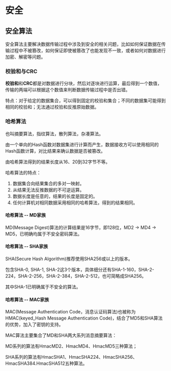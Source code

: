 # 安全

## 安全算法

安全算法主要解决数据传输过程中涉及到安全的相关问题，比如如何保证数据在传输过程中不被篡改，如何保证即使被篡改了也能发现不一致，或者如何对数据进行加密、解密等问题。

### 校验和与CRC

**校验和**和**CRC**都是对数据进行分块，然后对逐块进行运算，最后得到一个数值，传输的两端可以根据这个数值来判断数据传输过程中是否出错。

特点：对于给定的数据集合，可以得到固定的校验和集合；不同的数据集可能得到相同的校验和；无法通过校验和反推原始数据。

### 哈希算法

也叫摘要算法，指纹算法，散列算法，杂凑算法。

由一个单向的Hash函数对数据集进行计算而产生，数据接收方可以使用相同的Hash函数计算，对比结果来确认数据是否被篡改。

由哈希算法得到的结果长度从16、20到32字节不等。

哈希算法的特点：

1. 数据集合向结果集合的多对一映射。
2. 从结果无法反推数据的不可逆运算。
3. 数据长度是任意的，结果的长度是固定的。
4. 任何计算机对相同数据采用相同的哈希算法，得到的结果相同。

#### 哈希算法 -- MD家族

MD(Message Digest)算法的计算结果是16字节，即128位，MD2 -> MD4 -> MD5，已明确均属于不安全密码算法。

#### 哈希算法 -- SHA家族

SHA(Secure Hash Algorithm)推荐使用SHA256或以上的版本。

包含SHA-0, SHA-1, SHA-2这3个版本，具体细分还有SHA-1-160，SHA-2-224，SHA-2-256，SHA-2-384，SHA-2-512，也可简略成SHA256。

其中SHA-1已明确属于不安全的算法。

#### 哈希算法 -- MAC家族

MAC(Message Authentication Code，消息认证码算法)也被称为HMAC(keyed_Hash Message Authentication Code)，结合了MD5和SHA算法的优势，加入了密钥的支持。

MAC算法主要集合了MD和SHA两大系列消息摘要算法：

MD系列的算法有HmacMD2、HmacMD4、HmacMD5三种算法；

SHA系列的算法有HmacSHA1、HmacSHA224、HmacSHA256、HmacSHA384.HmacSHA512五种算法。

